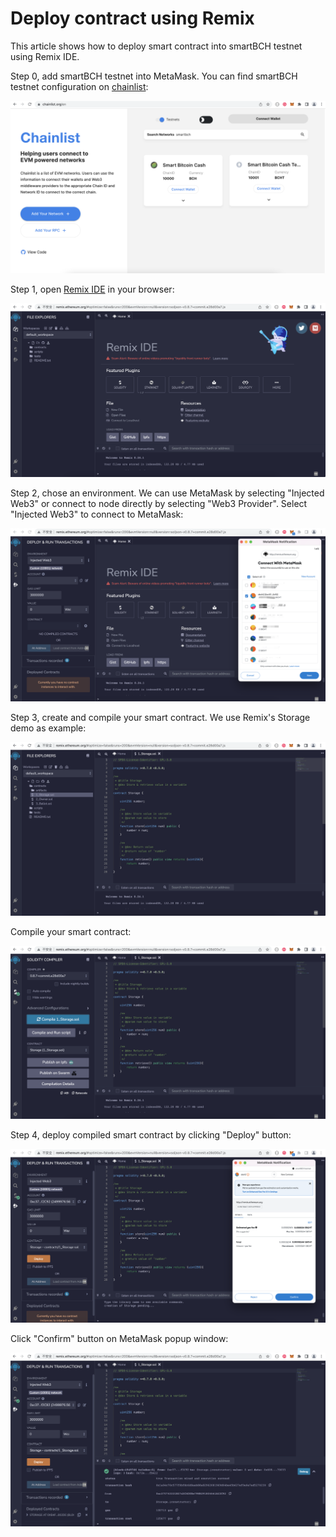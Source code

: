 # Deploy contract using Remix

This article shows how to deploy smart contract into smartBCH testnet using Remix IDE.



Step 0, add smartBCH testnet into MetaMask. You can find smartBCH testnet configuration on [chainlist](https://chainlist.org/en):

![chainlist](../.gitbook/assets/testnet-chainlist.png)




Step 1, open [Remix IDE](http://remix.ethereum.org/) in your browser:

![remix](../.gitbook/assets/remix.png)



Step 2, chose an environment. We can use MetaMask by selecting "Injected Web3" or connect to node directly by selecting "Web3 Provider". Select "Injected Web3" to connect to MetaMask:

![remix-metamask-connect.png](../.gitbook/assets/remix-metamask-connect.png)



Step 3, create and compile your smart contract. We use Remix's Storage demo as example:

![remix-contract](../.gitbook/assets/remix-contract.png)

Compile your smart contract:

![image-20210414163154021](../.gitbook/assets/remix-compile.png)



Step 4, deploy compiled smart contract by clicking "Deploy" button:

![image-20210414163757696](../.gitbook/assets/remix-metamask-deploy.png)

Click "Confirm" button on MetaMask popup window:

![remix-metamask-deploy2](../.gitbook/assets/remix-metamask-deploy2.png)

